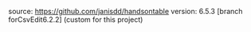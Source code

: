 source: https://github.com/janisdd/handsontable
version: 6.5.3 [branch forCsvEdit6.2.2] (custom for this project)

